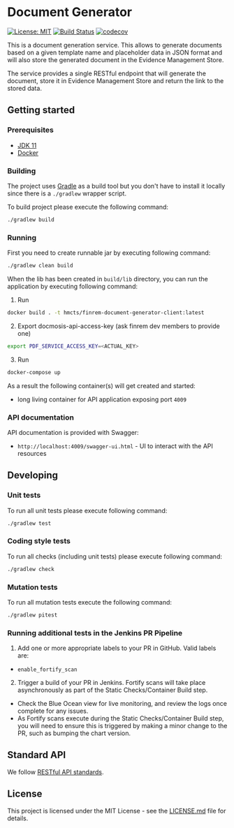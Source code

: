 # Document Generator

[![License: MIT](https://img.shields.io/badge/License-MIT-yellow.svg)](https://opensource.org/licenses/MIT)
[![Build Status](https://travis-ci.org/hmcts/finrem-document-generator-client.svg?branch=master)](https://travis-ci.org/hmcts/finrem-document-generator-client)
[![codecov](https://codecov.io/gh/hmcts/finrem-document-generator-client/branch/master/graph/badge.svg)](https://codecov.io/gh/hmcts/finrem-document-generator-client)

This is a document generation service. This allows to generate documents based on a
given template name and placeholder data in JSON format and will also store the generated document in the
Evidence Management Store.


The service provides a single RESTful endpoint that will generate the document, store it in Evidence Management
Store and return the link to the stored data.

## Getting started

### Prerequisites

- [JDK 11](https://www.oracle.com/java)
- [Docker](https://www.docker.com)

### Building

The project uses [Gradle](https://gradle.org) as a build tool but you don't have to install it locally since there is a
`./gradlew` wrapper script.

To build project please execute the following command:

```bash
./gradlew build
```

### Running

First you need to create runnable jar by executing following command:

```bash
./gradlew clean build
```

When the lib has been created in `build/lib` directory,
you can run the application by executing following command:

1) Run
```bash
docker build . -t hmcts/finrem-document-generator-client:latest
```

2) Export docmosis-api-access-key (ask finrem dev members to provide one)
```bash
export PDF_SERVICE_ACCESS_KEY=<ACTUAL_KEY>
```
3) Run
```bash
docker-compose up
```

As a result the following container(s) will get created and started:
 - long living container for API application exposing port `4009`

### API documentation

API documentation is provided with Swagger:
 - `http://localhost:4009/swagger-ui.html` - UI to interact with the API resources

## Developing

### Unit tests

To run all unit tests please execute following command:

```bash
./gradlew test
```

### Coding style tests

To run all checks (including unit tests) please execute following command:

```bash
./gradlew check
```

### Mutation tests

To run all mutation tests execute the following command:

```bash
./gradlew pitest
```

### Running additional tests in the Jenkins PR Pipeline

1. Add one or more appropriate labels to your PR in GitHub. Valid labels are:

- ```enable_fortify_scan```

2. Trigger a build of your PR in Jenkins.  Fortify scans will take place asynchronously as part of the Static Checks/Container Build step.
- Check the Blue Ocean view for live monitoring, and review the logs once complete for any issues.
- As Fortify scans execute during the Static Checks/Container Build step, you will need to ensure this is triggered by making a minor change to the PR, such as bumping the chart version.

## Standard API

We follow [RESTful API standards](https://hmcts.github.io/restful-api-standards/).

## License

This project is licensed under the MIT License - see the [LICENSE.md](LICENSE.md) file for details.
